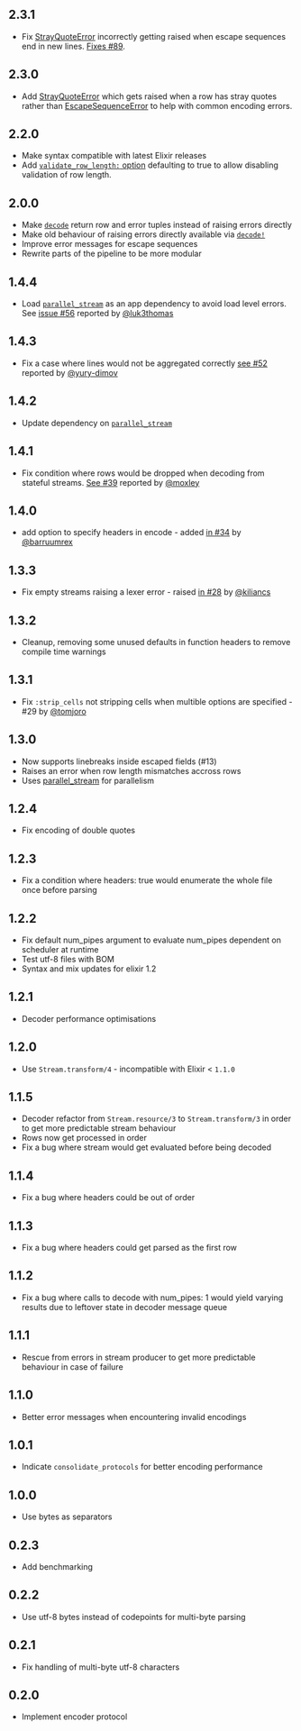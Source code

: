 ## 2.3.1
- Fix [StrayQuoteError](https://hexdocs.pm/csv/CSV.StrayQuoteError.html) incorrectly getting raised when escape sequences end in new lines. [Fixes #89](https://github.com/beatrichartz/csv/issues/89).

## 2.3.0
- Add [StrayQuoteError](https://hexdocs.pm/csv/CSV.StrayQuoteError.html) which gets raised when a row has stray quotes rather than [EscapeSequenceError](https://hexdocs.pm/csv/CSV.EscapeSequenceError.html#content) to help with common encoding errors.

## 2.2.0
- Make syntax compatible with latest Elixir releases
- Add [`validate_row_length:` option](https://hexdocs.pm/csv/CSV.html#decode/2-options) defaulting to true to allow disabling validation of row length.

## 2.0.0
- Make [`decode`](https://hexdocs.pm/csv/CSV.html#decode/2) return row and
  error tuples instead of raising errors directly
- Make old behaviour of raising errors directly available
  via [`decode!`](https://hexdocs.pm/csv/CSV.html#decode!/2)
- Improve error messages for escape sequences
- Rewrite parts of the pipeline to be more modular

## 1.4.4
- Load [`parallel_stream`](https://github.com/beatrichartz/parallel_stream)
  as an app dependency to avoid load level errors.
  See [issue #56](https://github.com/beatrichartz/csv/issues/56) reported
  by [@luk3thomas](https://github.com/luk3thomas)

## 1.4.3
- Fix a case where lines would not be aggregated correctly
  [see #52](https://github.com/beatrichartz/csv/issues/52) reported by 
  [@yury-dimov](https://github.com/yury-dymov)

## 1.4.2
- Update dependency on [`parallel_stream`](https://github.com/beatrichartz/parallel_stream)

## 1.4.1
- Fix condition where rows would be dropped when decoding from stateful streams.
  [See #39](https://github.com/beatrichartz/csv/issues/39) reported by
  [@moxley](https://github.com/moxley)

## 1.4.0

- add option to specify headers in encode - added [in #34](https://github.com/beatrichartz/csv/issues/34)
  by [@barruumrex](https://github.com/barruumrex)

## 1.3.3

- Fix empty streams raising a lexer error - raised [in #28](https://github.com/beatrichartz/csv/issues/28)
  by [@kiliancs](https://github.com/kiliancs)

## 1.3.2

- Cleanup, removing some unused defaults in function headers to remove compile
  time warnings

## 1.3.1

- Fix `:strip_cells` not stripping cells when multible options are specified - #29 by [@tomjoro](https://github.com/tomjoro)

## 1.3.0

- Now supports linebreaks inside escaped fields (#13)
- Raises an error when row length mismatches accross rows
- Uses [parallel_stream](https://github.com/beatrichartz/parallel_stream) for parallelism

## 1.2.4

- Fix encoding of double quotes

## 1.2.3

- Fix a condition where headers: true would enumerate the whole file once before parsing

## 1.2.2

- Fix default num_pipes argument to evaluate num_pipes dependent on scheduler at runtime
- Test utf-8 files with BOM
- Syntax and mix updates for elixir 1.2

## 1.2.1

- Decoder performance optimisations

## 1.2.0

- Use `Stream.transform/4` - incompatible with Elixir < `1.1.0`

## 1.1.5

- Decoder refactor from `Stream.resource/3` to `Stream.transform/3` in order to
  get more predictable stream behaviour
- Rows now get processed in order
- Fix a bug where stream would get evaluated before being decoded

## 1.1.4

- Fix a bug where headers could be out of order

## 1.1.3

- Fix a bug where headers could get parsed as the first row

## 1.1.2

- Fix a bug where calls to decode with num_pipes: 1 would yield varying
  results due to leftover state in decoder message queue

## 1.1.1

- Rescue from errors in stream producer to get more predictable behaviour
  in case of failure

## 1.1.0

- Better error messages when encountering invalid encodings

## 1.0.1

- Indicate `consolidate_protocols` for better encoding performance

## 1.0.0

- Use bytes as separators

## 0.2.3

- Add benchmarking

## 0.2.2

- Use utf-8 bytes instead of codepoints for multi-byte parsing

## 0.2.1

- Fix handling of multi-byte utf-8 characters

## 0.2.0

- Implement encoder protocol
